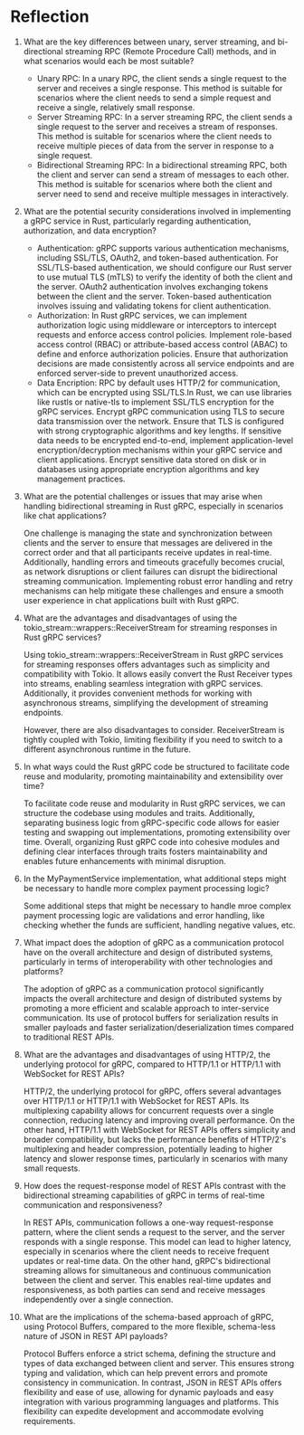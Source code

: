 # Reflection

1. What are the key differences between unary, server streaming, and bi-directional streaming RPC (Remote Procedure Call) methods, and in what scenarios would each be most suitable?

   - Unary RPC:
    In a unary RPC, the client sends a single request to the server and receives a single response. This method is suitable for scenarios where the client needs to send a simple request and receive a single, relatively small response.
    - Server Streaming RPC:
    In a server streaming RPC, the client sends a single request to the server and receives a stream of responses. This method is suitable for scenarios where the client needs to receive multiple pieces of data from the server in response to a single request.
    - Bidirectional Streaming RPC:
    In a bidirectional streaming RPC, both the client and server can send a stream of messages to each other. This method is suitable for scenarios where both the client and server need to send and receive multiple messages in interactively.

2. What are the potential security considerations involved in implementing a gRPC service in Rust, particularly regarding authentication, authorization, and data encryption?
    - Authentication:
    gRPC supports various authentication mechanisms, including SSL/TLS, OAuth2, and token-based authentication. For SSL/TLS-based authentication, we should configure our Rust server to use mutual TLS (mTLS) to verify the identity of both the client and the server. OAuth2 authentication involves exchanging tokens between the client and the server. Token-based authentication involves issuing and validating tokens for client authentication. 
    - Authorization:
    In Rust gRPC services, we can implement authorization logic using middleware or interceptors to intercept requests and enforce access control policies. Implement role-based access control (RBAC) or attribute-based access control (ABAC) to define and enforce authorization policies. Ensure that authorization decisions are made consistently across all service endpoints and are enforced server-side to prevent unauthorized access.
    - Data Encription: RPC by default uses HTTP/2 for communication, which can be encrypted using SSL/TLS.In Rust, we can use libraries like rustls or native-tls to implement SSL/TLS encryption for the gRPC services. Encrypt gRPC communication using TLS to secure data transmission over the network. Ensure that TLS is configured with strong cryptographic algorithms and key lengths. If sensitive data needs to be encrypted end-to-end, implement application-level encryption/decryption mechanisms within your gRPC service and client applications. Encrypt sensitive data stored on disk or in databases using appropriate encryption algorithms and key management practices.

3. What are the potential challenges or issues that may arise when handling bidirectional streaming in Rust gRPC, especially in scenarios like chat applications?

    One challenge is managing the state and synchronization between clients and the server to ensure that messages are delivered in the correct order and that all participants receive updates in real-time. Additionally, handling errors and timeouts gracefully becomes crucial, as network disruptions or client failures can disrupt the bidirectional streaming communication. Implementing robust error handling and retry mechanisms can help mitigate these challenges and ensure a smooth user experience in chat applications built with Rust gRPC.

4. What are the advantages and disadvantages of using the tokio_stream::wrappers::ReceiverStream for streaming responses in Rust gRPC services?

    Using tokio_stream::wrappers::ReceiverStream in Rust gRPC services for streaming responses offers advantages such as simplicity and compatibility with Tokio. It allows easily convert the Rust Receiver types into streams, enabling seamless integration with gRPC services. Additionally, it provides convenient methods for working with asynchronous streams, simplifying the development of streaming endpoints.

    However, there are also disadvantages to consider. ReceiverStream is tightly coupled with Tokio, limiting flexibility if you need to switch to a different asynchronous runtime in the future.

5. In what ways could the Rust gRPC code be structured to facilitate code reuse and modularity, promoting maintainability and extensibility over time?

    To facilitate code reuse and modularity in Rust gRPC services, we can structure the codebase using modules and traits. Additionally, separating business logic from gRPC-specific code allows for easier testing and swapping out implementations, promoting extensibility over time. Overall, organizing Rust gRPC code into cohesive modules and defining clear interfaces through traits fosters maintainability and enables future enhancements with minimal disruption.

6. In the MyPaymentService implementation, what additional steps might be necessary to handle more complex payment processing logic?

    Some additional steps that might be necessary to handle mroe complex payment processing logic are validations and error handling, like checking whether the funds are sufficient, handling negative values, etc.

7. What impact does the adoption of gRPC as a communication protocol have on the overall architecture and design of distributed systems, particularly in terms of interoperability with other technologies and platforms?

    The adoption of gRPC as a communication protocol significantly impacts the overall architecture and design of distributed systems by promoting a more efficient and scalable approach to inter-service communication. Its use of protocol buffers for serialization results in smaller payloads and faster serialization/deserialization times compared to traditional REST APIs.

8. What are the advantages and disadvantages of using HTTP/2, the underlying protocol for gRPC, compared to HTTP/1.1 or HTTP/1.1 with WebSocket for REST APIs?

    HTTP/2, the underlying protocol for gRPC, offers several advantages over HTTP/1.1 or HTTP/1.1 with WebSocket for REST APIs. Its multiplexing capability allows for concurrent requests over a single connection, reducing latency and improving overall performance. On the other hand, HTTP/1.1 with WebSocket for REST APIs offers simplicity and broader compatibility, but lacks the performance benefits of HTTP/2's multiplexing and header compression, potentially leading to higher latency and slower response times, particularly in scenarios with many small requests.

9.  How does the request-response model of REST APIs contrast with the bidirectional streaming capabilities of gRPC in terms of real-time communication and responsiveness?

    In REST APIs, communication follows a one-way request-response pattern, where the client sends a request to the server, and the server responds with a single response. This model can lead to higher latency, especially in scenarios where the client needs to receive frequent updates or real-time data. On the other hand, gRPC's bidirectional streaming allows for simultaneous and continuous communication between the client and server. This enables real-time updates and responsiveness, as both parties can send and receive messages independently over a single connection.


10.  What are the implications of the schema-based approach of gRPC, using Protocol Buffers, compared to the more flexible, schema-less nature of JSON in REST API payloads?

        Protocol Buffers enforce a strict schema, defining the structure and types of data exchanged between client and server. This ensures strong typing and validation, which can help prevent errors and promote consistency in communication. In contrast, JSON in REST APIs offers flexibility and ease of use, allowing for dynamic payloads and easy integration with various programming languages and platforms. This flexibility can expedite development and accommodate evolving requirements.